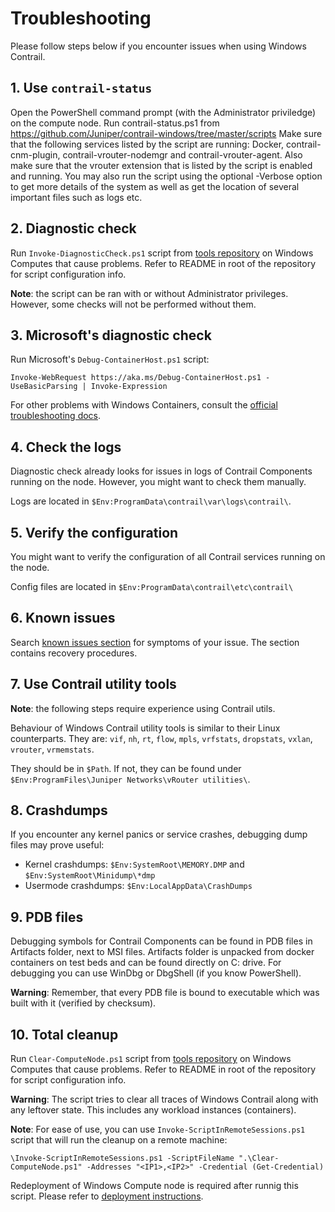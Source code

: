 # Troubleshooting

Please follow steps below if you encounter issues when using Windows Contrail.

## 1. Use `contrail-status`

Open the PowerShell command prompt (with the Administrator priviledge) on the compute node.
Run contrail-status.ps1 from https://github.com/Juniper/contrail-windows/tree/master/scripts
Make sure that the following services listed by the script are running: Docker, contrail-cnm-plugin, contrail-vrouter-nodemgr and contrail-vrouter-agent.
Also make sure that the vrouter extension that is listed by the script is enabled and running. 
You may also run the script using the optional -Verbose option to get more details of the system as well as get the location of several important files such as logs etc. 

## 2. Diagnostic check

Run `Invoke-DiagnosticCheck.ps1` script from [tools repository](https://github.com/Juniper/contrail-windows-tools)
on Windows Computes that cause problems. Refer to README in root of the repository
for script configuration info.

**Note**: the script can be ran with or without Administrator privileges. However, some checks
will not be performed without them.

## 3. Microsoft's diagnostic check

Run Microsoft's `Debug-ContainerHost.ps1` script:

```
Invoke-WebRequest https://aka.ms/Debug-ContainerHost.ps1 -UseBasicParsing | Invoke-Expression
```

For other problems with Windows Containers, consult the [official troubleshooting docs](https://docs.microsoft.com/en-us/virtualization/windowscontainers/troubleshooting).

## 4. Check the logs

Diagnostic check already looks for issues in logs of Contrail Components running on the node.
However, you might want to check them manually.

Logs are located in `$Env:ProgramData\contrail\var\logs\contrail\`.

## 5. Verify the configuration

You might want to verify the configuration of all Contrail services running on the node.

Config files are located in `$Env:ProgramData\contrail\etc\contrail\`

## 6. Known issues

Search [known issues section](./Known_issues.md) for symptoms of your issue.
The section contains recovery procedures.

## 7. Use Contrail utility tools

**Note**: the following steps require experience using Contrail utils.

Behaviour of Windows Contrail utility tools is similar to their Linux counterparts. They are: `vif`, `nh`, `rt`,
`flow`, `mpls`, `vrfstats`, `dropstats`, `vxlan`, `vrouter`, `vrmemstats`.

They should be in `$Path`. If not, they can be found under `$Env:ProgramFiles\Juniper Networks\vRouter utilities\`.

## 8. Crashdumps

If you encounter any kernel panics or service crashes, debugging dump files may prove useful:

* Kernel crashdumps: `$Env:SystemRoot\MEMORY.DMP` and `$Env:SystemRoot\Minidump\*dmp`
* Usermode crashdumps: `$Env:LocalAppData\CrashDumps`

## 9. PDB files

Debugging symbols for Contrail Components can be found in PDB files in Artifacts folder, next to MSI files.
Artifacts folder is unpacked from docker containers on test beds and can be found directly on C: drive.
For debugging you can use WinDbg or DbgShell (if you know PowerShell).

**Warning**: Remember, that every PDB file is bound to executable which was built with it
(verified by checksum).

## 10. Total cleanup

Run `Clear-ComputeNode.ps1` script from [tools repository](https://github.com/Juniper/contrail-windows-tools)
on Windows Computes that cause problems. Refer to README in root of the repository
for script configuration info.

**Warning**: The script tries to clear all traces of Windows Contrail along with
any leftover state. This includes any workload instances (containers).

**Note**: For ease of use, you can use `Invoke-ScriptInRemoteSessions.ps1` script that will run
the cleanup on a remote machine:

```
\Invoke-ScriptInRemoteSessions.ps1 -ScriptFileName ".\Clear-ComputeNode.ps1" -Addresses "<IP1>,<IP2>" -Credential (Get-Credential)
```

Redeployment of Windows Compute node is required after runnig this script. Please
refer to [deployment instructions](../Quick_start/deployment.md).
